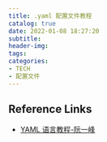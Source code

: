 ```yaml
---
title: .yaml 配置文件教程
catalog: true
date: 2022-01-08 18:27:20
subtitle:
header-img:
tags:
categories:
- TECH
- 配置文件
---
```


## Reference Links
- [YAML 语言教程-阮一峰](https://www.ruanyifeng.com/blog/2016/07/yaml.html)